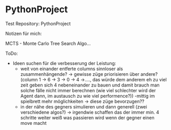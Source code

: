 # PythonProject
Test Repository: PythonProject

Notizen für mich:

MCTS - Monte Carlo Tree Search Algo...

ToDo:
-   Ideen suchen für die verbesserung der Leistung:
    - weit von einander entferte columns sinnloser als zusammenhängende? -> gewisse züge priorisieren über andere? (column 1 -> 6 -> 3 -> 0 -> 4 ->...., das würde dem anderem eh zu viel zeit geben sich 4 nebeneinander zu bauen und damit brauch man solche fälle nicht immer berechnen (wie viel schlechter wird der Agent dann, im austausch zu wie viel performence?))
    -mittig im spielbrett mehr möglichkeiten -> diese züge bevorzugen??
    - in der nähe des gegners simulieren und dann generell (zwei verschiedene algos?) -> irgendwie schaffen das der immer min. 4 schritte weiter weiß was passieren wird wenn der gegner einen move macht